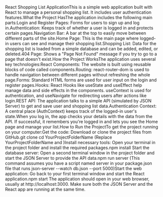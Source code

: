 React Shopping List ApplicationThis is a simple web application built with React to manage a personal shopping list. It includes user authentication features.What the Project HasThe application includes the following main parts:Login and Register Pages: Forms for users to sign up and log in.Authentication: Keeps track of whether a user is logged in and protects certain pages.Navigation Bar: A bar at the top to easily move between different parts of the site.Home Page: This is the main page where logged-in users can see and manage their shopping list.Shopping List: Data for the shopping list is loaded from a simple database and can be added, edited, or deleted.404 Page: Shows a "Page Not Found" message if you try to go to a page that doesn't exist.How the Project WorksThe application uses several key technologies:React Components: The website is built using reusable blocks of code called components.Routing: react-router-dom is used to handle navigation between different pages without refreshing the whole page.Forms: Standard HTML forms are used for user input on the login and register pages.Hooks: React Hooks like useState and useEffect help manage data and side effects in the components. useContext is used for authentication, and useNavigate for redirecting users after actions like login.REST API: The application talks to a simple API (simulated by JSON Server) to get and save user and shopping list data.Authentication Context: A central place (AuthContext) keeps track of the logged-in user's state.When you log in, the app checks your details with the data from the API. If successful, it remembers you're logged in and lets you see the Home page and manage your list.How to Run the ProjectTo get the project running on your computer:Get the code: Download or clone the project files from GitHub.git clone <Your GitHub Repository URL>
cd YourProjectFolderName
(Replace YourProjectFolderName and <Your GitHub Repository URL>)Install necessary tools: Open your terminal in the project folder and install the required packages.npm install
Start the database server: Open a second terminal window in the project folder and start the JSON Server to provide the API data.npm run server
(This command assumes you have a script named server in your package.json file that runs json-server --watch db.json --port 5000)Start the web application: Go back to your first terminal window and start the React application.npm start
The application should open in your web browser, usually at http://localhost:3000. Make sure both the JSON Server and the React app are running at the same time.